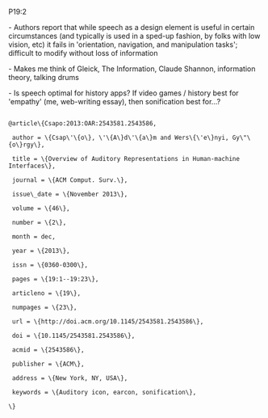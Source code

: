P19:2

\- Authors report that while speech as a design element is useful in certain
circumstances \(and typically is used in a sped-up fashion, by folks with low
vision, etc\) it fails in 'orientation, navigation, and manipulation tasks';
difficult to modify without loss of information

\- Makes me think of Gleick, The Information, Claude Shannon, information
theory, talking drums

  

\- Is speech optimal for history apps? If video games / history best for
'empathy' \(me, web-writing essay\), then sonification best for…?

  

~~~~~\{.bib\}

@article\{Csapo:2013:OAR:2543581.2543586,

 author = \{Csap\'\{o\}, \'\{A\}d\'\{a\}m and Wers\{\'e\}nyi, Gy\"\{o\}rgy\},

 title = \{Overview of Auditory Representations in Human-machine Interfaces\},

 journal = \{ACM Comput. Surv.\},

 issue\_date = \{November 2013\},

 volume = \{46\},

 number = \{2\},

 month = dec,

 year = \{2013\},

 issn = \{0360-0300\},

 pages = \{19:1--19:23\},

 articleno = \{19\},

 numpages = \{23\},

 url = \{http://doi.acm.org/10.1145/2543581.2543586\},

 doi = \{10.1145/2543581.2543586\},

 acmid = \{2543586\},

 publisher = \{ACM\},

 address = \{New York, NY, USA\},

 keywords = \{Auditory icon, earcon, sonification\},

\}

~~~~~

